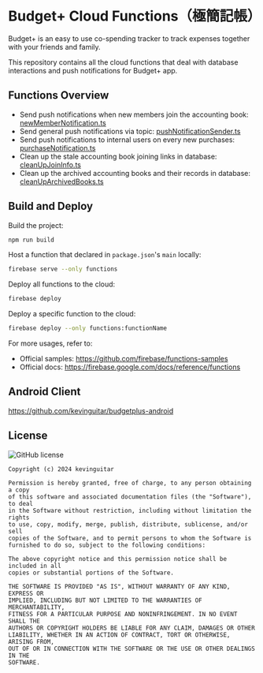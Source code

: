# Budget+ Cloud Functions（極簡記帳）
Budget+ is an easy to use co-spending tracker to track expenses together with your friends and family.

This repository contains all the cloud functions that deal with database interactions and
push notifications for Budget+ app.

## Functions Overview
- Send push notifications when new members join the accounting book: [newMemberNotification.ts](functions/src/newMemberNotification.ts)
- Send general push notifications via topic: [pushNotificationSender.ts](functions/src/pushNotificationSender.ts)
- Send push notifications to internal users on every new purchases: [purchaseNotification.ts](functions/src/purchaseNotification.ts)
- Clean up the stale accounting book joining links in database: [cleanUpJoinInfo.ts](functions/src/cleanUpJoinInfo.ts)
- Clean up the archived accounting books and their records in database: [cleanUpArchivedBooks.ts](functions/src/cleanUpArchivedBooks.ts)

## Build and Deploy

Build the project:
```bash
npm run build
```

Host a function that declared in `package.json`'s `main` locally:
```bash
firebase serve --only functions
```

Deploy all functions to the cloud:
```bash
firebase deploy
```

Deploy a specific function to the cloud:
```bash
firebase deploy --only functions:functionName
```

For more usages, refer to:
- Official samples: https://github.com/firebase/functions-samples
- Official docs: https://firebase.google.com/docs/reference/functions

## Android Client
https://github.com/kevinguitar/budgetplus-android

## License
![GitHub license](https://img.shields.io/badge/license-MIT-blue.svg)
```
Copyright (c) 2024 kevinguitar

Permission is hereby granted, free of charge, to any person obtaining a copy
of this software and associated documentation files (the "Software"), to deal
in the Software without restriction, including without limitation the rights
to use, copy, modify, merge, publish, distribute, sublicense, and/or sell
copies of the Software, and to permit persons to whom the Software is
furnished to do so, subject to the following conditions:

The above copyright notice and this permission notice shall be included in all
copies or substantial portions of the Software.

THE SOFTWARE IS PROVIDED "AS IS", WITHOUT WARRANTY OF ANY KIND, EXPRESS OR
IMPLIED, INCLUDING BUT NOT LIMITED TO THE WARRANTIES OF MERCHANTABILITY,
FITNESS FOR A PARTICULAR PURPOSE AND NONINFRINGEMENT. IN NO EVENT SHALL THE
AUTHORS OR COPYRIGHT HOLDERS BE LIABLE FOR ANY CLAIM, DAMAGES OR OTHER
LIABILITY, WHETHER IN AN ACTION OF CONTRACT, TORT OR OTHERWISE, ARISING FROM,
OUT OF OR IN CONNECTION WITH THE SOFTWARE OR THE USE OR OTHER DEALINGS IN THE
SOFTWARE.
```

